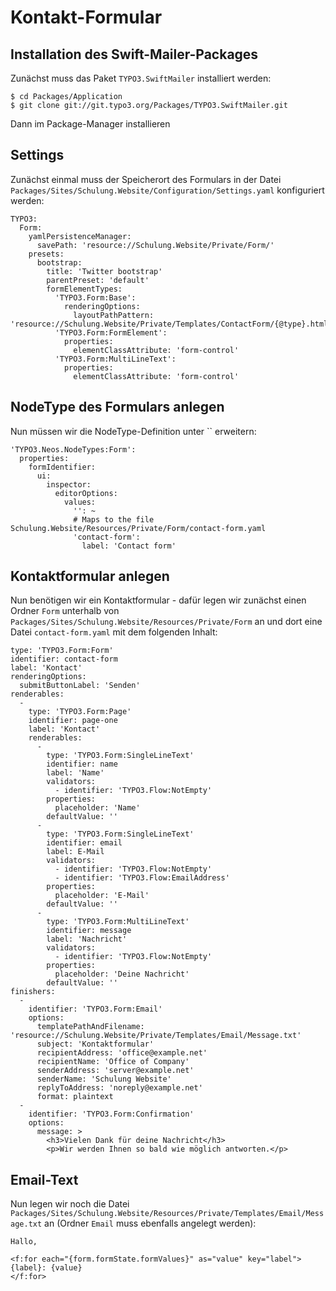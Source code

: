 # Kontakt-Formular

## Installation des Swift-Mailer-Packages

Zunächst muss das Paket `TYPO3.SwiftMailer` installiert werden:

```
$ cd Packages/Application
$ git clone git://git.typo3.org/Packages/TYPO3.SwiftMailer.git

```

Dann im Package-Manager installieren

## Settings

Zunächst einmal muss der Speicherort des Formulars in der Datei `Packages/Sites/Schulung.Website/Configuration/Settings.yaml` konfiguriert werden:

```
TYPO3:
  Form:
    yamlPersistenceManager:
      savePath: 'resource://Schulung.Website/Private/Form/'
    presets:
      bootstrap:
        title: 'Twitter bootstrap'
        parentPreset: 'default'
        formElementTypes:
          'TYPO3.Form:Base':
            renderingOptions:
              layoutPathPattern: 'resource://Schulung.Website/Private/Templates/ContactForm/{@type}.html'
          'TYPO3.Form:FormElement':
            properties:
              elementClassAttribute: 'form-control'
          'TYPO3.Form:MultiLineText':
            properties:
              elementClassAttribute: 'form-control'
```

## NodeType des Formulars anlegen

Nun müssen wir die NodeType-Definition unter `` erweitern:

```
'TYPO3.Neos.NodeTypes:Form':
  properties:
    formIdentifier:
      ui:
        inspector:
          editorOptions:
            values:
              '': ~
              # Maps to the file Schulung.Website/Resources/Private/Form/contact-form.yaml
              'contact-form':
                label: 'Contact form'
```

## Kontaktformular anlegen

Nun benötigen wir ein Kontaktformular - dafür legen wir zunächst einen Ordner `Form` unterhalb von `Packages/Sites/Schulung.Website/Resources/Private/Form` an und dort eine Datei `contact-form.yaml` mit dem folgenden Inhalt:

```
type: 'TYPO3.Form:Form'
identifier: contact-form
label: 'Kontact'
renderingOptions:
  submitButtonLabel: 'Senden'
renderables:
  -
    type: 'TYPO3.Form:Page'
    identifier: page-one
    label: 'Kontact'
    renderables:
      -
        type: 'TYPO3.Form:SingleLineText'
        identifier: name
        label: 'Name'
        validators:
          - identifier: 'TYPO3.Flow:NotEmpty'
        properties:
          placeholder: 'Name'
        defaultValue: ''
      -
        type: 'TYPO3.Form:SingleLineText'
        identifier: email
        label: E-Mail
        validators:
          - identifier: 'TYPO3.Flow:NotEmpty'
          - identifier: 'TYPO3.Flow:EmailAddress'
        properties:
          placeholder: 'E-Mail'
        defaultValue: ''
      -
        type: 'TYPO3.Form:MultiLineText'
        identifier: message
        label: 'Nachricht'
        validators:
          - identifier: 'TYPO3.Flow:NotEmpty'
        properties:
          placeholder: 'Deine Nachricht'
        defaultValue: ''
finishers:
  -
    identifier: 'TYPO3.Form:Email'
    options:
      templatePathAndFilename: 'resource://Schulung.Website/Private/Templates/Email/Message.txt'
      subject: 'Kontaktformular'
      recipientAddress: 'office@example.net'
      recipientName: 'Office of Company'
      senderAddress: 'server@example.net'
      senderName: 'Schulung Website'
      replyToAddress: 'noreply@example.net'
      format: plaintext
  -
    identifier: 'TYPO3.Form:Confirmation'
    options:
      message: >
        <h3>Vielen Dank für deine Nachricht</h3>
        <p>Wir werden Ihnen so bald wie möglich antworten.</p>
```

## Email-Text

Nun legen wir noch die Datei `Packages/Sites/Schulung.Website/Resources/Private/Templates/Email/Message.txt` an (Ordner `Email` muss ebenfalls angelegt werden):

```
Hallo,

<f:for each="{form.formState.formValues}" as="value" key="label">
{label}: {value}
</f:for>
```
